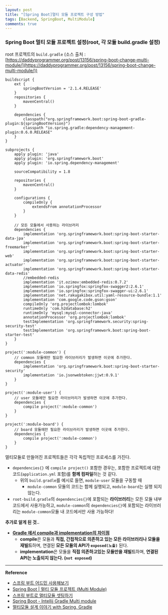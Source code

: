 ```yaml
---
layout: post
title: "[Spring Boot]멀티 모듈 프로젝트 구성 방법"
tags: [Backend, SpringBoot, MultiModule]
comments: true
---
```


### Spring Boot 멀티 모듈 프로젝트 설정(root, 각 모듈 build.gradle 설정)

root 프로젝트의 `build.gradle` (소스 출처 : [https://daddyprogrammer.org/post/13156/spring-boot-change-multi-module/](https://daddyprogrammer.org/post/13156/spring-boot-change-multi-module/))

```
buildscript {
    ext {
        springBootVersion = '2.1.4.RELEASE'
    }
    repositories {
        mavenCentral()
    }

    dependencies {
        classpath("org.springframework.boot:spring-boot-gradle-plugin:${springBootVersion}")
        classpath "io.spring.gradle:dependency-management-plugin:0.6.0.RELEASE"
    }
}

subprojects {
    apply plugin: 'java'
    apply plugin: 'org.springframework.boot'
    apply plugin: 'io.spring.dependency-management'

    sourceCompatibility = 1.8

    repositories {
        mavenCentral()
    }

    configurations {
        compileOnly {
            extendsFrom annotationProcessor
        }
    }

    // 모든 모듈에서 사용하는 라이브러리
    dependencies {
        implementation 'org.springframework.boot:spring-boot-starter-data-jpa'
        implementation 'org.springframework.boot:spring-boot-starter-freemarker'
        implementation 'org.springframework.boot:spring-boot-starter-web'
        implementation 'org.springframework.boot:spring-boot-starter-actuator'
        implementation 'org.springframework.boot:spring-boot-starter-data-redis'
        //embedded-redis
        implementation 'it.ozimov:embedded-redis:0.7.2'
        implementation 'io.springfox:springfox-swagger2:2.6.1'
        implementation 'io.springfox:springfox-swagger-ui:2.6.1'
        implementation 'net.rakugakibox.util:yaml-resource-bundle:1.1'
        implementation 'com.google.code.gson:gson'
        compileOnly 'org.projectlombok:lombok'
        runtimeOnly 'com.h2database:h2'
        runtimeOnly 'mysql:mysql-connector-java'
        annotationProcessor 'org.projectlombok:lombok'
        testImplementation 'org.springframework.security:spring-security-test'
        testImplementation 'org.springframework.boot:spring-boot-starter-test'
    }
}

project(':module-common') {
    // common 모듈에만 필요한 라이브러리가 발생하면 이곳에 추가한다.
    dependencies {
        implementation 'org.springframework.boot:spring-boot-starter-security'
        implementation 'io.jsonwebtoken:jjwt:0.9.1'
    }
}

project(':module-user') {
    // user 모듈에만 필요한 라이브러리가 발생하면 이곳에 추가한다.
    dependencies {
        compile project(':module-common')
    }
}

project(':module-board') {
    // board 모듈에만 필요한 라이브러리가 발생하면 이곳에 추가한다.
    dependencies {
        compile project(':module-common')
    }
}
```

멀티모듈로 만들어진 프로젝트들은 각각 독립적인 프로세스를 가진다.

- `dependencies{}` 에 `compile project()` 포함한 경우는, 포함한 프로젝트에 대한 코드(`application.yml` 포함)를 **함께 컴파일**하는 것 같다.
  - 위의 `build.gradle`를 예시로 들면, `module-user` 모듈을 구동할 때
    - `module-common` 모듈의 코드는 함께 실행되고, `module-board`는 실행 되지 않는다.
- `root-build.gradle`의 `dependencies{}`에 포함되는 **라이브러리**는 모든 모듈 내부 코드에서 사용가능하고, `module-common`의 `dependencies{}`에 포함되는 라이브러리는 `module-common`모듈 내 코드에서만 사용 가능하다!

**추가로 알게 된 것..**

- [**Gradle 에서 compile과 implementation의 차이점**](https://bluayer.com/13)
  - **compile**은 모듈과 **직접, 간접적으로 의존하고 있는 모든 라이브러리나 모듈을 재빌드**하며, 연결된 **모든 모듈의 API가 `exposed(노출)`** 된다.
  - **implementation**은 모듈을 **직접 의존하고있는 모듈만을 재빌드**하며, **연결된 API는 노출되지 않는다. (`not exposed`)**

---

**Reference**

- [스프링 부트 어드민 사용해보기](https://andole98.github.io/spring/spring-boot-admin/#)
- [Spring Boot | 멀티 모듈 프로젝트 (Multi Module)](https://gaemi606.tistory.com/entry/Spring-Boot-%EB%A9%80%ED%8B%B0-%EB%AA%A8%EB%93%88-%ED%94%84%EB%A1%9C%EC%A0%9D%ED%8A%B8-Multi-Module)
- [스프링 부트로 멀티모듈 셋팅하기](https://taetaetae.github.io/2020/01/19/spring-boot-maven-multi-module/)
- [Spring Boot - Intellij Gradle Multi module](https://daddyprogrammer.org/post/13156/spring-boot-change-multi-module/)
- [멀티모듈 설계 이야기 with Spring, Gradle](https://woowabros.github.io/study/2019/07/01/multi-module.html)
